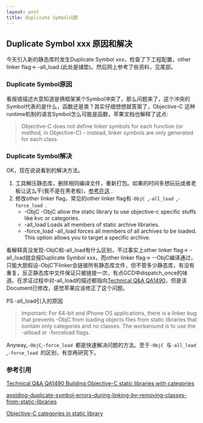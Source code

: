 ```yaml
---
layout: post
title: Duplicate Symbol问题
---
```

## Duplicate Symbol xxx 原因和解决
今天引入新的静态库时发生Duplicate Symbol xxx，检查了下工程配置，other linker flag-> -all_load.(此处是铺垫)。然后网上参考了些资料，见尾部。

### Duplicate Symbol原因
看报错描述大意知道是俩框架某个Symbol冲突了，那么问题来了，这个冲突的Symbol代表的是什么，函数还是类？其实仔细想想就答案了，Objective-C 这种runtime机制的语言Symbol怎么可能是函数，苹果文档也解释了这点:
>Objective-C does not define linker symbols for each function (or method, in Objective-C) - instead, linker symbols are only generated for each class. 

### Duplicate Symbol解决
OK，现在说说看到的解决方法。

1. 工具解压静态库，删除相同编译文件，重新打包。如果的时间多想玩玩或者老板让这么干(我不是在黑老板)，[参考在这](http://atnan.com/blog/2012/01/12/avoiding-duplicate-symbol-errors-during-linking-by-removing-classes-from-static-libraries)	.
2. 修改other linker flag，常见的other linker flag有`-ObjC `,`-all_load `,`-force_load `.
	+ -ObjC  -ObjC allow the static library to use objective-c specific stuffs like kvc or categories.
	+ -all_load   Loads all members of static archive libraries.
	+ -force_load   -all_load forces all members of all archives to be loaded. This option allows you to target a specific archive.

看解释真没发现-ObjC和-all_load有什么区别，不过事实上other linker flag-> -all_load就会报Duplicate Symbol xxx，而other linker flag-> --ObjC编译通过，只能大胆假设-ObjC下linker会链接所有静态库文件，但不管多少静态库，有没有重复，反正静态库中文件保证只被链接一次，有点GCD中dispatch_once的味道。在求证过程中对-all_load的描述都指向[Technical Q&A QA1490](https://developer.apple.com/library/mac/qa/qa1490/_index.html)，但是该Document已修改，感觉苹果应该修正了这个问题。

PS -all_load引入的原因
>Important: For 64-bit and iPhone OS applications, there is a linker bug that prevents -ObjC from loading objects files from static libraries that contain only categories and no classes. The workaround is to use the -allload or -forceload flags.

Anyway,`-ObjC`,`-force_load `都是快速解决问题的方法。至于`-ObjC `与`-all_load `,`-force_load `的区别，有空再研究下。


### 参考引用

[Technical Q&A QA1490
Building Objective-C static libraries with categories](https://developer.apple.com/library/mac/qa/qa1490/_index.html)

[avoiding-duplicate-symbol-errors-during-linking-by-removing-classes-from-static-libraries](http://atnan.com/blog/2012/01/12/avoiding-duplicate-symbol-errors-during-linking-by-removing-classes-from-static-libraries)

[Objective-C categories in static library](http://stackoverflow.com/questions/2567498/objective-c-categories-in-static-library)
